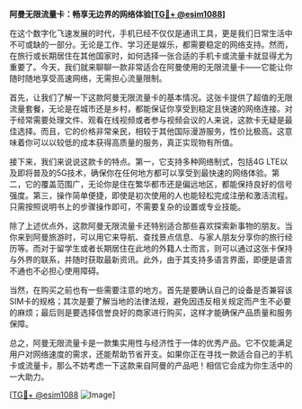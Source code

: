 **阿曼无限流量卡：畅享无边界的网络体验[[TG💪+ @esim1088](https://t.me/s/esim1088)]**

在这个数字化飞速发展的时代，手机已经不仅仅是通讯工具，更是我们日常生活中不可或缺的一部分。无论是工作、学习还是娱乐，都需要稳定的网络支持。然而，在旅行或长期居住在其他国家时，如何选择一张合适的手机卡或流量卡就显得尤为重要了。今天，我们就来聊聊一款非常适合在阿曼使用的无限流量卡——它能让你随时随地享受高速网络，无需担心流量限制。

首先，让我们了解一下这款阿曼无限流量卡的基本情况。这张卡提供了超值的无限流量套餐，无论是在城市还是乡村，都能保证你享受到稳定且快速的网络连接。对于经常需要处理文件、观看在线视频或者参与视频会议的人来说，这款卡无疑是最佳选择。而且，它的价格非常亲民，相较于其他国际漫游服务，性价比极高。这意味着你可以以较低的成本获得高质量的服务，真正实现物有所值。

接下来，我们来说说这款卡的特点。第一，它支持多种网络制式，包括4G LTE以及即将普及的5G技术，确保你在任何地方都可以享受到最快速的网络体验。第二，它的覆盖范围广，无论你是住在繁华都市还是偏远地区，都能保持良好的信号强度。第三，操作简单便捷，即使是初次使用的人也能轻松完成注册和激活流程。只需按照说明书上的步骤操作即可，不需要复杂的设置或专业技能。

除了上述优点外，这款阿曼无限流量卡还特别适合那些喜欢探索新事物的朋友。当你来到阿曼旅游时，可以用它来导航、查找景点信息、与家人朋友分享你的旅行经历等。而对于留学生或者长期居住在此地的外籍人士而言，则可以通过这张卡保持与外界的联系，并随时获取最新资讯。此外，由于其支持多语言界面，即便是语言不通也不必担心使用障碍。

当然，在购买之前也有一些需要注意的地方。首先是要确认自己的设备是否兼容该SIM卡的规格；其次是要了解当地的法律法规，避免因违反相关规定而产生不必要的麻烦；最后则是要选择信誉良好的商家进行购买，这样才能确保产品质量和服务保障。

总之，阿曼无限流量卡是一款集实用性与经济性于一体的优秀产品。它不仅能满足用户对网络速度的需求，还能帮助节省开支。如果你正在寻找一款适合自己的手机卡或流量卡，那么不妨考虑一下这款来自阿曼的产品吧！相信它会成为你生活中的一大助力。

[[TG💪+ @esim1088](https://t.me/s/esim1088) ![Image](https://i.postimg.cc/4NQfJmqS/Snipaste-2025-05-13-00-14-12.png)]